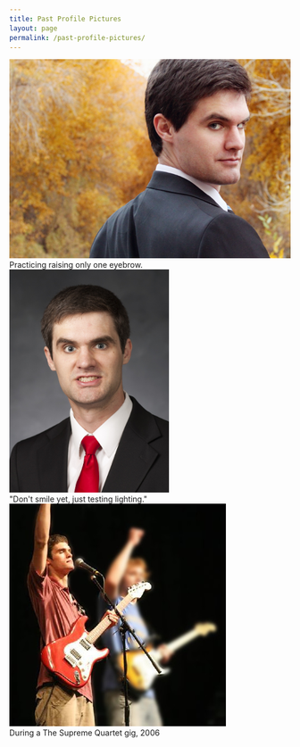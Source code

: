 ```yaml
---
title: Past Profile Pictures
layout: page
permalink: /past-profile-pictures/
---
```


<div class='row'>
    <div class='col-md-6'>
        <div class='thumbnail'>
            <img class='img-responsive' src='/assets/img/old-profile-pictures/dave.jpg'>
            <div class='caption center-block'>Practicing raising only one eyebrow.</div>
        </div>
    </div>
</div>
<div class='row'>
    <div class='col-md-4'>
        <div class='thumbnail'>
            <img class='img-responsive' style='height:400px' src='/assets/img/old-profile-pictures/Eargle,_David_01.jpg'>
            <div class='caption center-block text-center'>"Don't smile yet, just testing lighting."</div>
        </div>
    </div>
    <div class='col-md-4'>
        <div class='thumbnail'>
            <img class='img-responsive' src='/assets/img/old-profile-pictures/tsq-deargle-blur.jpg'>
            <div class='caption center-block'>During a The Supreme Quartet gig, 2006</div>
        </div>
    </div>    
</div>